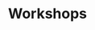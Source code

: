 ---
title: Workshops
menu: Workshops
onpage_menu: false
body_classes: "header-dark header-transparent "
content:
    items: '@self.modular'
    order:
        custom:
            - _hero
            - _highlights
            - _features-intro-python-genetic-algorithms
            - _intro-python-genetic-algorithms
            - _features-intro-latex
            - _intro-latex
            - _features-recreational-maths
            - _recreational-maths
            - _features-hands-on-cryptography
            - _hands-on-cryptography
            - _features-more-to-come
---